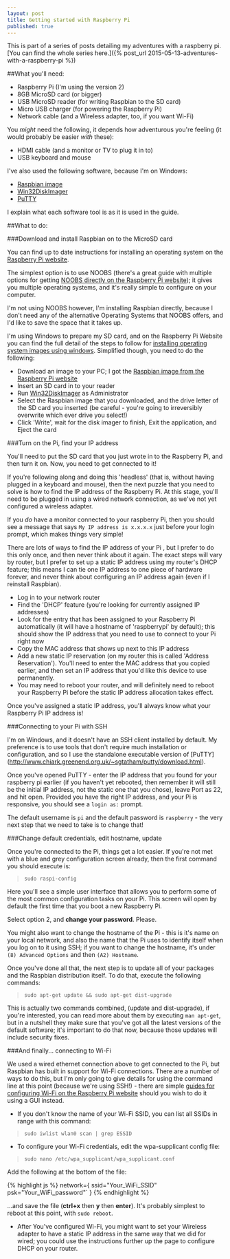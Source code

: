 ```yaml
---
layout: post
title: Getting started with Raspberry Pi
published: true
---
```



This is part of a series of posts detailing my adventures with a raspberry pi. [You can find the whole series here.]({% post_url 2015-05-13-adventures-with-a-raspberry-pi %})

##What you'll need:

- Raspberry Pi (I'm using the version 2)
- 8GB MicroSD card (or bigger)
- USB MicroSD reader (for writing Raspbian to the SD card)
- Micro USB charger (for powering the Raspberry Pi)
- Network cable (and a Wireless adapter, too, if you want Wi-Fi)

You *might* need the following, it depends how adventurous you're feeling (it would probably be easier *with* these):

- HDMI cable (and a monitor or TV to plug it in to)
- USB keyboard and mouse

I've also used the following software, because I'm on Windows:

- [Raspbian image](https://www.raspberrypi.org/downloads/) 
- [Win32DiskImager](http://sourceforge.net/projects/win32diskimager/)
- [PuTTY](http://www.chiark.greenend.org.uk/~sgtatham/putty/download.html)

I explain what each software tool is as it is used in the guide.

##What to do:

###Download and install Raspbian on to the MicroSD card

You can find up to date instructions for installing an operating system on the [Raspberry Pi website](https://www.raspberrypi.org/). 

The simplest option is to use NOOBS (there's a great guide with multiple options for getting [NOOBS directly on the Raspberry Pi website](https://www.raspberrypi.org/help/noobs-setup/)); it gives you multiple operating systems, and it's really simple to configure on your computer.

I'm not using NOOBS however, I'm installing Raspbian directly, because I don't need any of the alternative Operating Systems that NOOBS offers, and I'd like to save the space that it takes up.

I'm using Windows to prepare my SD card, and on the Raspberry Pi Website you can find the full detail of the steps to follow for [installing operating system images using windows](https://www.raspberrypi.org/documentation/installation/installing-images/windows.md). Simplified though, you need to do the following:

- Download an image to your PC; I got the [Raspbian image from the Raspberry Pi website](https://www.raspberrypi.org/downloads/)
- Insert an SD card in to your reader
- Run [Win32DiskImager](http://sourceforge.net/projects/win32diskimager/) as Administrator
- Select the Raspbian image that you downloaded, and the drive letter of the SD card you inserted (be careful - you're going to irreversibly overwrite which ever drive you select!)
- Click 'Write', wait for the disk imager to finish, Exit the application, and Eject the card

###Turn on the Pi, find your IP address

You'll need to put the SD card that you just wrote in to the Raspberry Pi, and then turn it on. Now, you need to get connected to it! 

If you're following along and doing this 'headless' (that is, without having plugged in a keyboard and mouse), then the next puzzle that you need to solve is how to find the IP address of the Raspberry Pi. At this stage, you'll need to be plugged in using a wired network connection, as we've not yet configured a wireless adapter. 

If you *do* have a monitor connected to your raspberry Pi, then you should see a message that says `My IP address is x.x.x.x` just before your login prompt, which makes things very simple!

There are lots of ways to find the IP address of your Pi , but I prefer to do this only once, and then never think about it again. The exact steps will vary by router, but I prefer to set up a static IP address using my router's DHCP feature; this means I can tie one IP address to one piece of hardware forever, and never think about configuring an IP address again (even if I reinstall Raspbian).

- Log in to your network router
- Find the 'DHCP' feature (you're looking for currently assigned IP addresses)
- Look for the entry that has been assigned to your Raspberry Pi automatically (it will have a hostname of 'raspberrypi' by default); this should show the IP address that you need to use to connect to your Pi right now
- Copy the MAC address that shows up next to this IP address
- Add a new static IP reservation (on my router this is called 'Address Reservation'). You'll need to enter the MAC address that you copied earlier, and then set an IP address that you'd like this device to use permanently.
- You may need to reboot your router, and will definitely need to reboot your Raspberry Pi before the static IP address allocation takes effect.

Once you've assigned a static IP address, you'll always know what your Raspberry Pi IP address is!

###Connecting to your Pi with SSH

I'm on Windows, and it doesn't have an SSH client installed by default. My preference is to use tools that don't require much installation or configuration, and so I use the standalone executable version of [PuTTY] (http://www.chiark.greenend.org.uk/~sgtatham/putty/download.html). 

Once you've opened PuTTY - enter the IP address that you found for your raspberry pi earlier (if you haven't yet rebooted, then remember it will still be the initial IP address, not the static one that you chose),  leave Port as 22, and hit open. Provided you have the right IP address, and your Pi is responsive, you should see a `login as:` prompt.

The default username is `pi` and the default password is `raspberry` - the very next step that we need to take is to change that!

###Change default credentials, edit hostname, update

Once you're connected to the Pi, things get a lot easier. If you're not met with a blue and grey configuration screen already, then the first command you should execute is:

> `sudo raspi-config`

Here you'll see a simple user interface that allows you to perform some of the most common configuration tasks on your Pi. This screen will open by default the first time that you boot a new Raspberry Pi. 

Select option 2, and **change your password**. Please.

You might also want to change the hostname of the Pi - this is it's name on your local network, and also the name that the Pi uses to identify itself when you log on to it using SSH; if you want to change the hostname, it's under `(8) Advanced Options` and then `(A2) Hostname`.

Once you've done all that, the next step is to update all of your packages and the Raspbian distribution itself. To do that, execute the following commands:

> `sudo apt-get update && sudo apt-get dist-upgrade`

This is actually two commands combined, (update and dist-upgrade), if you're interested, you can read more about them by executing `man apt-get`, but in a nutshell they make sure that you've got all the latest versions of the default software; it's important to do that now, because those updates will include security fixes.

###And finally... connecting to Wi-Fi

We used a wired ethernet connection above to get connected to the Pi, but Raspbian has built in support for Wi-Fi connections. There are a number of ways to do this, but I'm only going to give details for using the command line at this point (because we're using SSH!) - there are simple [guides for configuring Wi-Fi on the Raspberry Pi website](https://www.raspberrypi.org/documentation/configuration/wireless/) should you wish to do it using a GUI instead.

- If you don't know the name of your Wi-Fi SSID, you can list all SSIDs in range with this command:

> `sudo iwlist wlan0 scan | grep ESSID`

- To configure your Wi-Fi credentials, edit the wpa-supplicant config file:

> `sudo nano /etc/wpa_supplicant/wpa_supplicant.conf`

Add the following at the bottom of the file:

{% highlight js %}
network={
    ssid="Your_WiFi_SSID"
    psk="Your_WiFi_password"`
}
{% endhighlight %}

...and save the file (**ctrl+x** then **y** then **enter**). It's probably simplest to reboot at this point, with `sudo reboot`.

- After You've configured Wi-Fi, you might want to set your Wireless adapter to have a static IP address in the same way that we did for wired; you could use the instructions further up the page to configure DHCP on your router.